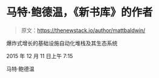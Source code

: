 # 马特·鲍德温，《新书库》的作者

> 原文：<https://thenewstack.io/author/mattbaldwin/>

爆炸式增长的基础设施自动化堆栈及其生态系统

2015 年 12 月 11 日上午 7:15

马特·鲍德温